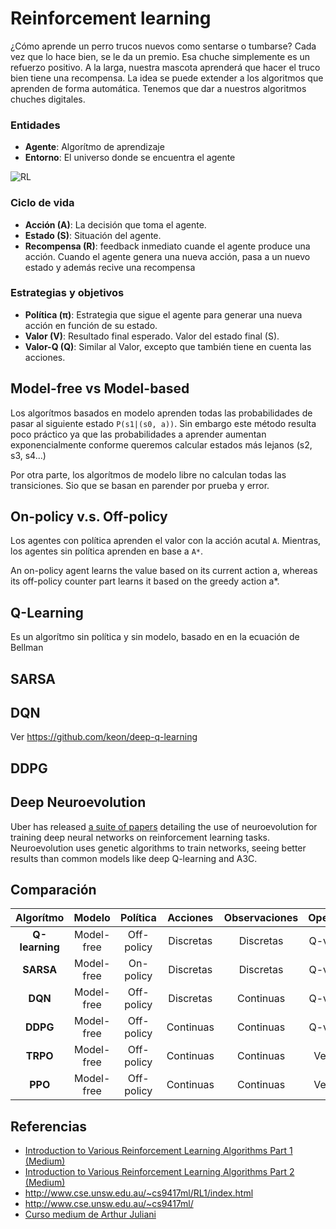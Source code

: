# Reinforcement learning

¿Cómo aprende un perro trucos nuevos como sentarse o tumbarse? Cada vez que lo hace bien, se le da un premio. Esa chuche simplemente es un refuerzo positivo. A la larga, nuestra mascota aprenderá que hacer el truco bien tiene una recompensa. La idea se puede extender a los algoritmos que aprenden de forma automática. Tenemos que dar a nuestros algoritmos chuches digitales.


### Entidades
* **Agente**: Algorítmo de aprendizaje
* **Entorno**: El universo donde se encuentra el agente

![RL](https://i.stack.imgur.com/eoeSq.png)

### Ciclo de vida
* **Acción (A)**: La decisión que toma el agente.
* **Estado (S)**: Situación del agente.
* **Recompensa (R)**: feedback inmediato cuande el agente produce una acción.
Cuando el agente genera una nueva acción, pasa a un nuevo estado y además recive una recompensa 

### Estrategias y objetivos
* **Política (π)**: Estrategia que sigue el agente para generar una nueva acción en función de su estado.
* **Valor (V)**: Resultado final esperado. Valor del estado final (S).
* **Valor-Q (Q)**: Similar al Valor, excepto que también tiene en cuenta las acciones.

## Model-free vs Model-based
Los algorítmos basados en modelo aprenden todas las probabilidades de pasar al siguiente estado `P(s1|(s0, a))`.
Sin embargo este método resulta poco práctico ya que las probabilidades a aprender aumentan exponencialmente conforme queremos calcular estados más lejanos (s2, s3, s4...)

Por otra parte, los algorítmos de modelo libre no calculan todas las transiciones. Sio que se basan en parender por prueba y error.

## On-policy v.s. Off-policy

Los agentes con política aprenden el valor con la acción acutal `A`. Mientras, los agentes sin política aprenden en base a `A*`.

An on-policy agent learns the value based on its current action a, whereas its off-policy counter part learns it based on the greedy action a*.

## Q-Learning
Es un algorítmo sin política y sin modelo, basado en en la ecuación de Bellman


## SARSA

## DQN
Ver https://github.com/keon/deep-q-learning

## DDPG

## Deep Neuroevolution
Uber has released [a suite of papers](http://eng.uber.com/deep-neuroevolution/) detailing the use of neuroevolution for training deep neural networks on reinforcement learning tasks. Neuroevolution uses genetic algorithms to train networks, seeing better results than common models like deep Q-learning and A3C.

## Comparación

| Algorítmo      | Modelo     | Política   | Acciones  | Observaciones | Operador |
|:--------------:|:----------:|:----------:|:---------:|:-------------:|:--------:|
| **Q-learning** | Model-free | Off-policy | Discretas | Discretas     | Q-values |
| **SARSA**      | Model-free | On-policy  | Discretas | Discretas     | Q-values |
| **DQN**        | Model-free | Off-policy | Discretas | Continuas     | Q-values |
| **DDPG**       | Model-free | Off-policy | Continuas | Continuas     | Q-values |
| **TRPO**       | Model-free | Off-policy | Continuas | Continuas     | Ventaja  |
| **PPO**        | Model-free | Off-policy | Continuas | Continuas     | Ventaja  |


## Referencias

* [Introduction to Various Reinforcement Learning Algorithms Part 1 (Medium)](https://towardsdatascience.com/introduction-to-various-reinforcement-learning-algorithms-i-q-learning-sarsa-dqn-ddpg-72a5e0cb6287)
* [Introduction to Various Reinforcement Learning Algorithms Part 2 (Medium)](https://towardsdatascience.com/introduction-to-various-reinforcement-learning-algorithms-part-ii-trpo-ppo-87f2c5919bb9)
* http://www.cse.unsw.edu.au/~cs9417ml/RL1/index.html
* http://www.cse.unsw.edu.au/~cs9417ml/
* [Curso medium de Arthur Juliani](https://medium.com/emergent-future/simple-reinforcement-learning-with-tensorflow-part-0-q-learning-with-tables-and-neural-networks-d195264329d0)

